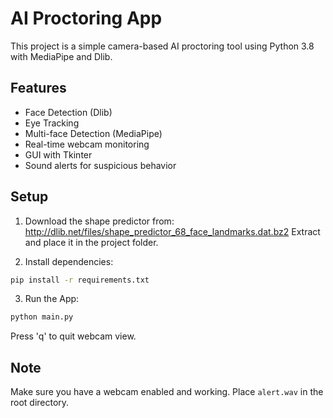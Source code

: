 # AI Proctoring App

This project is a simple camera-based AI proctoring tool using Python 3.8 with MediaPipe and Dlib.

## Features

- Face Detection (Dlib)
- Eye Tracking
- Multi-face Detection (MediaPipe)
- Real-time webcam monitoring
- GUI with Tkinter
- Sound alerts for suspicious behavior

## Setup

1. Download the shape predictor from:
   http://dlib.net/files/shape_predictor_68_face_landmarks.dat.bz2
   Extract and place it in the project folder.

2. Install dependencies:

```bash
pip install -r requirements.txt
```

3. Run the App:

```bash
python main.py
```

Press 'q' to quit webcam view.

## Note

Make sure you have a webcam enabled and working. Place `alert.wav` in the root directory.
